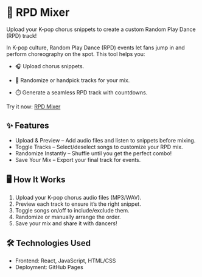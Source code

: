 # 🎵 RPD Mixer
Upload your K-pop chorus snippets to create a custom Random Play Dance (RPD) track!

In K-pop culture, Random Play Dance (RPD) events let fans jump in and perform choreography on the spot. This tool helps you:

* 🎧 Upload chorus snippets.

* 🔀 Randomize or handpick tracks for your mix.

* ⏱️ Generate a seamless RPD track with countdowns.

Try it now: [RPD Mixer](https://ninancode.github.io/RPD-mixer/)

## ✨ Features
* Upload & Preview – Add audio files and listen to snippets before mixing.
* Toggle Tracks – Select/deselect songs to customize your RPD mix.
* Randomize Instantly – Shuffle until you get the perfect combo!
* Save Your Mix – Export your final track for events.

## 🖥️ How It Works
1. Upload your K-pop chorus audio files (MP3/WAV).
2. Preview each track to ensure it’s the right snippet.
3. Toggle songs on/off to include/exclude them.
4. Randomize or manually arrange the order.
5. Save your mix and share it with dancers!

## 🛠️ Technologies Used
* Frontend: React, JavaScript, HTML/CSS
* Deployment: GitHub Pages
